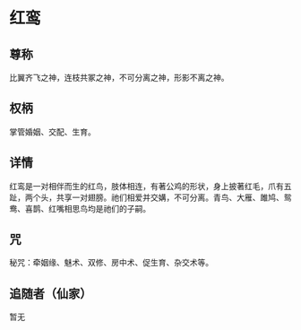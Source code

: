 # 红鸾
## 尊称

比翼齐飞之神，连枝共冢之神，不可分离之神，形影不离之神。
## 权柄

掌管婚姻、交配、生育。

## 详情

红鸾是一对相伴而生的红鸟，肢体相连，有著公鸡的形状，身上披著红毛，爪有五趾，两个头，共享一对翅膀。祂们相爱并交媾，不可分离。青鸟、大雁、雎鸠、鸳鸯、喜鹊、红嘴相思鸟均是祂们的子嗣。

## 咒

秘咒：牵姻缘、魅术、双修、房中术、促生育、杂交术等。

## 追随者（仙家）

暂无